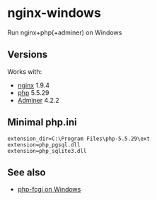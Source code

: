 # nginx-windows

Run nginx+php(+adminer) on Windows

## Versions

Works with:

  * [nginx](http://nginx.org/) 1.9.4
  * [php](http://www.php.net/) 5.5.29
  * [Adminer](https://www.adminer.org) 4.2.2

## Minimal php.ini

```
extension_dir=C:\Program Files\php-5.5.29\ext
extension=php_pgsql.dll
extension=php_sqlite3.dll
```

## See also

  * [php-fcgi on Windows](http://wiki.nginx.org/PHPFastCGIOnWindows)
